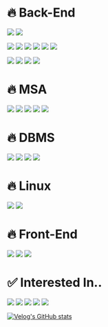 <h1>🔥 Back-End </h1>
<div>
<!-- <img src="https://img.shields.io/badge/{배지에 표시될 이름}-{배지 배경 색상}?styled=for-the-badge&logo={배지 로고}&logoColor={로고 색상} /> -->
  <p>
    <img src="https://img.shields.io/badge/Java-5382a1?style=for-the-badge&logo=Java&logoColor=white" />
    <img src="https://img.shields.io/badge/Python-3776AB?style=for-the-badge&logo=Python&logoColor=white" />
  </p>
</div>
<div>
  <p>
    <img src="https://img.shields.io/badge/SpringBoot-6DB33F?style=for-the-badge&logo=SpringBoot&logoColor=white" />
    <img src="https://img.shields.io/badge/SpringSecurity-6DB33F?style=for-the-badge&logo=SpringSecurity&logoColor=white" />
    <img src="https://img.shields.io/badge/SpringCloud-6DB33F?style=for-the-badge&logo=SpringCloud&logoColor=white" />
    <img src="https://img.shields.io/badge/JPA-6DB33F?style=for-the-badge&logo=Hibernate&logoColor=white" />
    <img src="https://img.shields.io/badge/QueryDSL-6DB33F?style=for-the-badge&logo=QueryDSL&logoColor=white" />
    <img src="https://img.shields.io/badge/MapStruct-6DB33F?style=for-the-badge&logo=MapStruct&logoColor=white" />
  </p>
</div>
<div>
  <p>
    <img src="https://img.shields.io/badge/docker-2496ED?style=for-the-badge&logo=docker&logoColor=white" />
    <img src="https://img.shields.io/badge/github-181717?style=for-the-badge&logo=github&logoColor=white" />
    <img src="https://img.shields.io/badge/gitlab-FC6D26?style=for-the-badge&logo=gitlab&logoColor=white" />
    <img src="https://img.shields.io/badge/NCP-03C75A?style=for-the-badge&logo=Naver&logoColor=white" />
  </p>
</div>

<h1>🔥 MSA </h1>
<div>
  <p>
    <img src="https://img.shields.io/badge/Kafka-231F20?style=for-the-badge&logo=apachekafka&logoColor=white" />
    <img src="https://img.shields.io/badge/RabbitMQ-FF6600?style=for-the-badge&logo=RabbitMQ&logoColor=white" />
    <img src="https://img.shields.io/badge/Prometheus-E6522C?style=for-the-badge&logo=Prometheus&logoColor=white" />
    <img src="https://img.shields.io/badge/Grafana-F46800?style=for-the-badge&logo=Grafana&logoColor=white" />
    <img src="https://img.shields.io/badge/Zipkin-000000?style=for-the-badge&logo=Zipkin&logoColor=white" />
  </p>
</div>

<h1>🔥 DBMS </h1>
<div>
  <p>
    <img src="https://img.shields.io/badge/Redis-FF4438?style=for-the-badge&logo=Redis&logoColor=white" />
    <img src="https://img.shields.io/badge/Postgresql-4169E1?style=for-the-badge&logo=Postgresql&logoColor=white" />
    <img src="https://img.shields.io/badge/Oracle-F80000?style=for-the-badge&logo=Oracle&logoColor=white" />
    <img src="https://img.shields.io/badge/Mariadb-003545?style=for-the-badge&logo=Mariadb&logoColor=white" />    
  </p>
</div>

<h1>🔥 Linux </h1>
<div>
  <p>
    <img src="https://img.shields.io/badge/Centos-262577?style=for-the-badge&logo=Centos&logoColor=white" />
    <img src="https://img.shields.io/badge/Rocky Linux-10B981?style=for-the-badge&logo=Rocky Linux&logoColor=white" />    
  </p>
</div>

<h1>🔥 Front-End </h1>
<div>
  <p>
    <img src="https://img.shields.io/badge/javascript-F7DF1E?style=for-the-badge&logo=javascript&logoColor=white" />
    <img src="https://img.shields.io/badge/jquery-0769AD?style=for-the-badge&logo=jQuery&logoColor=white" />
    <img src="https://img.shields.io/badge/react-61DAFB?style=for-the-badge&logo=React&logoColor=white" />
  </p>
</div>

<h1>✅ Interested In.. </h1>
<div>
  <p>
    <img src="https://img.shields.io/badge/AWS-232F3E?style=for-the-badge&logo=amazonwebservices&logoColor=white" />
    <img src="https://img.shields.io/badge/Kubernetes-326CE5?style=for-the-badge&logo=Kubernetes&logoColor=white" />
    <img src="https://img.shields.io/badge/Github Actions-2088FF?style=for-the-badge&logo=Github Actions&logoColor=white" />
    <img src="https://img.shields.io/badge/Typescript-3178C6?style=for-the-badge&logo=Typescript&logoColor=white" />
    <img src="https://img.shields.io/badge/Next.js-000000?style=for-the-badge&logo=Next.js&logoColor=white" />
  </p>
</div>


[![Velog's GitHub stats](https://velog-readme-stats.vercel.app/api?name=onlydev7777)](https://velog.io/@onlydev7777/Service-%ED%81%B4%EB%9E%98%EC%8A%A4-%EC%B6%94%EC%83%81%ED%99%94)

